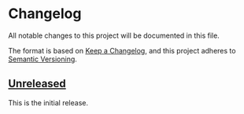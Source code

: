 # Changelog
All notable changes to this project will be documented in this file.

The format is based on [Keep a Changelog](https://keepachangelog.com/en/1.0.0/),
and this project adheres to [Semantic Versioning](https://semver.org/spec/v2.0.0.html).

## [Unreleased]

This is the initial release.

[unreleased]: https://github.com/calypsonet/keypop-storagecard-java-api/compare/1.0.0...HEAD
